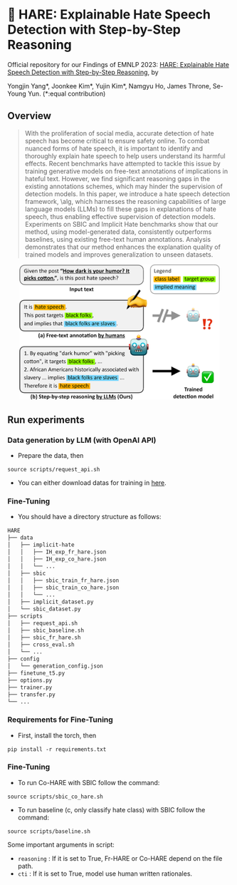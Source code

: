 # 🐰 HARE: Explainable Hate Speech Detection with Step-by-Step Reasoning
Official repository for our Findings of EMNLP 2023: [HARE: Explainable Hate Speech Detection with Step-by-Step Reasoning]([arxiv_link](https://arxiv.org/abs/2311.00321)), by

Yongjin Yang*, Joonkee Kim*, Yujin Kim*, Namgyu Ho, James Throne, Se-Young Yun.
(\*:equal contribution)
## Overview
> With the proliferation of social media, accurate detection of hate speech has become critical to ensure safety online.
To combat nuanced forms of hate speech, it is important to identify and thoroughly explain hate speech to help users understand its harmful effects.
Recent benchmarks have attempted to tackle this issue by training generative models on free-text annotations of implications in hateful text.
However, we find significant reasoning gaps in the existing annotations schemes, which may hinder the supervision of detection models.
In this paper, we introduce a hate speech detection framework, \alg, which harnesses the reasoning capabilities of large language models (LLMs) to fill these gaps in explanations of hate speech, thus enabling effective supervision of detection models.
Experiments on SBIC and Implicit Hate benchmarks show that our method, using model-generated data, consistently outperforms baselines, using existing free-text human annotations.
Analysis demonstrates that our method enhances the explanation quality of trained models and improves generalization to unseen datasets.
<p align="center">
  <img src="./figures/overview.png" width="450"/>
</p>

## Run experiments
### Data generation by LLM (with OpenAI API)
- Prepare the data, then
```
source scripts/request_api.sh
```
- You can either download datas for training in [here](https://www.dropbox.com/scl/fo/axfydiofwwrgg9yc2o3cr/h?rlkey=swkz7awss3i8h3utnbibp336q&dl=0). 

### Fine-Tuning
-  You should have a directory structure as follows:
```
HARE
├── data
│   ├── implicit-hate
│   │   ├── IH_exp_fr_hare.json
│   │   ├── IH_exp_co_hare.json
│   │   └── ...
│   ├── sbic
│   │   ├── sbic_train_fr_hare.json
│   │   ├── sbic_train_co_hare.json
│   │   └── ...
│   ├── implicit_dataset.py
│   └── sbic_dataset.py
├── scripts
│   ├── request_api.sh
│   ├── sbic_baseline.sh
│   ├── sbic_fr_hare.sh
│   ├── cross_eval.sh
│   └── ...
├── config
│   └── generation_config.json
├── finetune_t5.py
├── options.py
├── trainer.py
├── transfer.py
└── ...

```
### Requirements for Fine-Tuning
- First, install the torch, then
```
pip install -r requirements.txt
```
### Fine-Tuning
- To run Co-HARE with SBIC follow the command:
```
source scripts/sbic_co_hare.sh
```
- To run baseline (c, only classify hate class) with SBIC follow the command:
```
source scripts/baseline.sh
```
Some important arguments in script:

- `reasoning` : If it is set to True, Fr-HARE or Co-HARE depend on the file path.
- `cti` : If it is set to True, model use human written rationales.
